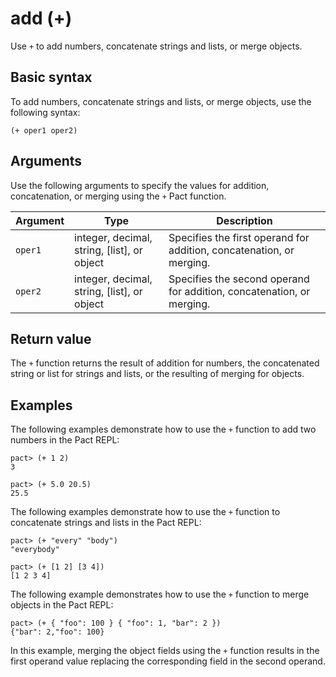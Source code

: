 # add (+)

Use `+` to add numbers, concatenate strings and lists, or merge objects.

## Basic syntax

To add numbers, concatenate strings and lists, or merge objects, use the following syntax:

```pact
(+ oper1 oper2)
```

## Arguments

Use the following arguments to specify the values for addition, concatenation, or merging using the `+` Pact function.

| Argument | Type | Description |
| --- | --- | --- |
| `oper1` | integer, decimal, string, [list], or object | Specifies the first operand for addition, concatenation, or merging. |
| `oper2` | integer, decimal, string, [list], or object | Specifies the second operand for addition, concatenation, or merging. |

## Return value

The `+` function returns the result of addition for numbers, the concatenated string or list for strings and lists, or the resulting of merging for objects.

## Examples

The following examples demonstrate how to use the `+` function to add two numbers in the Pact REPL:

```pact
pact> (+ 1 2)
3

pact> (+ 5.0 20.5)
25.5
```

The following examples demonstrate how to use the `+` function to concatenate strings and lists in the Pact REPL:

```pact
pact> (+ "every" "body")
"everybody"

pact> (+ [1 2] [3 4])
[1 2 3 4]
```

The following example demonstrates how to use the `+` function to merge objects in the Pact REPL:

```pact
pact> (+ { "foo": 100 } { "foo": 1, "bar": 2 })
{"bar": 2,"foo": 100}
```

In this example, merging the object fields using the `+` function results in the first operand value replacing the corresponding field in the second operand.